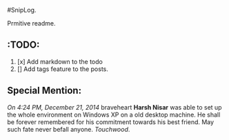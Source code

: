 #SnipLog.

Prmitive readme.

## :TODO:

1. [x] Add markdown to the todo
2. [] Add tags feature to the posts.


## Special Mention:

*On 4:24 PM, December 21, 2014* braveheart **Harsh Nisar** was able to set up the whole environment on Windows XP on a old desktop machine. He shall be forever remembered for his commitment towards his best friend. May such fate never befall anyone. *Touchwood*.